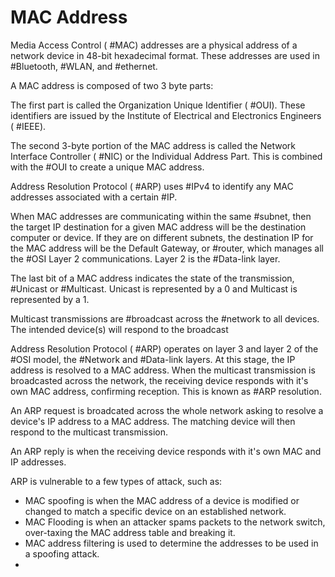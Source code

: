 # MAC Address

Media Access Control ( #MAC) addresses are a physical address of a network device in 48-bit hexadecimal format. These addresses are used in #Bluetooth, #WLAN, and #ethernet. 

A MAC address is composed of two 3 byte parts: 

The first part is called the Organization Unique Identifier ( #OUI). These identifiers are issued by the Institute of Electrical and Electronics Engineers ( #IEEE).

The second 3-byte portion of the MAC address is called the Network Interface Controller ( #NIC) or the Individual Address Part. This is combined with the #OUI to create a unique MAC address.

Address Resolution Protocol ( #ARP) uses #IPv4 to identify any MAC addresses associated with a certain #IP. 

When MAC addresses are communicating within the same #subnet, then the target IP destination for a given MAC address will be the destination computer or device. If they are on different subnets, the destination IP for the MAC address will be the Default Gateway, or #router, which manages all the #OSI Layer 2 communications. Layer 2 is the #Data-link layer.

The last bit of a MAC address indicates the state of the transmission, #Unicast or #Multicast. Unicast is represented by a 0 and Multicast is represented by a 1.

Multicast transmissions are #broadcast across the #network to all devices. The intended device(s) will respond to the broadcast 

Address Resolution Protocol ( #ARP) operates on layer 3 and layer 2 of the #OSI model, the #Network and #Data-link layers. At this stage, the IP address is resolved to a MAC address. When the multicast transmission is broadcasted across the network, the receiving device responds with it's own MAC address, confirming reception. This is known as #ARP resolution.

An ARP request is broadcated across the whole network asking to resolve a device's IP address to a MAC address. The matching device will then respond to the multicast transmission.

An ARP reply is when the receiving device responds with it's own MAC and IP addresses.

ARP is vulnerable to a few types of attack, such as:

- MAC spoofing is when the MAC address of a device is modified or changed to match a specific device on an established network.
- MAC Flooding is when an attacker spams packets to the network switch, over-taxing the MAC address table and breaking it.
- MAC address filtering is used to determine the addresses to be used in a spoofing attack.
- 